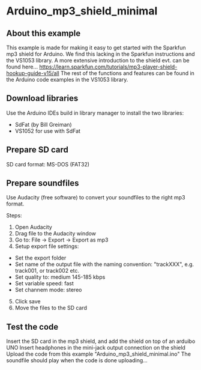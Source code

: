 # Arduino_mp3_shield_minimal

## About this example
This example is made for making it easy to get started with the Sparkfun mp3 shield for Arduino. We find this lacking in the Sparkfun instructions and the VS1053 library.
A more extensive introduction to the shield evt. can be found here...
https://learn.sparkfun.com/tutorials/mp3-player-shield-hookup-guide-v15/all
The rest of the functions and features can be found in the Arduino code examples in the VS1053 library.

## Download libraries
Use the Arduino IDEs build in library manager to install the two libraries:
- SdFat (by Bill Greiman)
- VS1052 for use with SdFat


## Prepare SD card
SD card format: MS-DOS (FAT32)

## Prepare soundfiles
Use Audacity (free software) to convert your soundfiles to the right mp3 format.

Steps:
1. Open Audacity
2. Drag file to the Audacity window
3. Go to: File -> Export -> Export as mp3
4. Setup export file settings:
- Set the export folder
- Set name of the output file with the naming convention: "trackXXX", e.g. track001, or track002 etc.
- Set quality to: medium 145-185 kbps
- Set variable speed: fast
- Set channem mode: stereo
5. Click save
6. Move the files to the SD card

## Test the code
Insert the SD card in the mp3 shield, and add the shield on top of an arduibo UNO
Insert headphones in the mini-jack output connection on the shield
Upload the code from this example "Arduino_mp3_shield_minimal.ino"
The soundfile should play when the code is done uploading...

